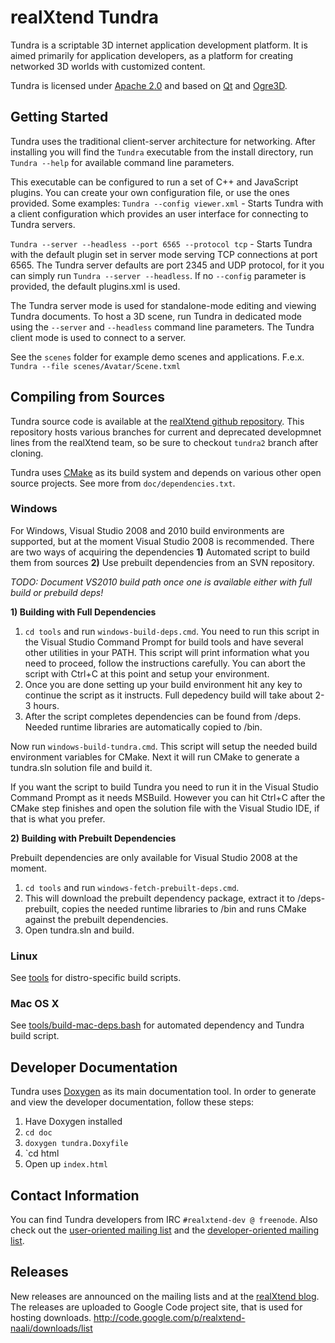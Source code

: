 realXtend Tundra
================

Tundra is a scriptable 3D internet application development platform. It is aimed primarily for application developers, as a platform for creating networked 3D worlds with customized content.

Tundra is licensed under [Apache 2.0] and based on [Qt] and [Ogre3D].

Getting Started
---------------

Tundra uses the traditional client-server architecture for networking. After installing you will find the `Tundra` executable from the install directory, run `Tundra --help` for available command line parameters.

This executable can be configured to run a set of C++ and JavaScript plugins. You can create your own configuration file, or use the ones provided. Some examples:
`Tundra --config viewer.xml` - Starts Tundra with a client configuration which provides an user interface for connecting to Tundra servers.

`Tundra --server --headless --port 6565 --protocol tcp` - Starts Tundra with the default plugin set in server mode serving TCP connections at port 6565. The Tundra server defaults are port 2345 and UDP protocol, for it you can simply run `Tundra --server --headless`. If no `--config` parameter is provided, the default plugins.xml is used.

The Tundra server mode is used for standalone-mode editing and viewing Tundra documents. To host a 3D scene, run Tundra in dedicated mode using the `--server` and `--headless` command line parameters. The Tundra client mode is used to connect to a server.

See the `scenes` folder for example demo scenes and applications. F.e.x. `Tundra --file scenes/Avatar/Scene.txml`

Compiling from Sources
----------------------

Tundra source code is available at the [realXtend github repository]. This repository hosts various branches for current and deprecated developmnet lines from the realXtend team, so be sure to checkout `tundra2` branch after cloning.

Tundra uses [CMake] as its build system and depends on various other open source projects. See more from `doc/dependencies.txt`.

### Windows

For Windows, Visual Studio 2008 and 2010 build environments are supported, but at the moment Visual Studio 2008 is recommended. There are two ways of acquiring the dependencies **1)** Automated script to build them from sources **2)** Use prebuilt dependencies from an SVN repository.

_TODO: Document VS2010 build path once one is available either with full build or prebuild deps!_

**1) Building with Full Dependencies**

1. `cd tools` and run `windows-build-deps.cmd`. You need to run this script in the Visual Studio Command Prompt for build tools and have several other utilities in your PATH. This script will print information what you need to proceed, follow the instructions carefully. You can abort the script with Ctrl+C at this point and setup your environment.
2. Once you are done setting up your build environment hit any key to continue the script as it instructs. Full depedency build will take about 2-3 hours.
3. After the script completes dependencies can be found from /deps. Needed runtime libraries are automatically copied to /bin.

Now run `windows-build-tundra.cmd`. This script will setup the needed build environment variables for CMake. Next it will run CMake to generate a tundra.sln solution file and build it.

If you want the script to build Tundra you need to run it in the Visual Studio Command Prompt as it needs MSBuild. However you can hit Ctrl+C after the CMake step finishes and open the solution file with the Visual Studio IDE, if that is what you prefer.

**2) Building with Prebuilt Dependencies**

Prebuilt dependencies are only available for Visual Studio 2008 at the moment.

1. `cd tools` and run `windows-fetch-prebuilt-deps.cmd`.
2. This will download the prebuilt dependency package, extract it to /deps-prebuilt, copies the needed runtime libraries to /bin and runs CMake against the prebuilt dependencies.
3. Open tundra.sln and build.

### Linux

See [tools] for distro-specific build scripts.

### Mac OS X

See [tools/build-mac-deps.bash] for automated dependency and Tundra build script.

Developer Documentation
-----------------------

Tundra uses [Doxygen] as its main documentation tool. In order to generate and view the developer documentation, follow these steps:
1. Have Doxygen installed
2. `cd doc`
3. `doxygen tundra.Doxyfile`
4. `cd html
5. Open up `index.html`

Contact Information
-------------------

You can find Tundra developers from IRC `#realxtend-dev @ freenode`. Also check out the [user-oriented mailing list](http://groups.google.com/group/realxtend) and the [developer-oriented mailing list](http://groups.google.com/group/realxtend-dev).

Releases
--------

New releases are announced on the mailing lists and at the [realXtend blog]. The releases are uploaded to Google Code project site, that is used for hosting downloads. http://code.google.com/p/realxtend-naali/downloads/list

[Qt]:          http://qt.nokia.com/                            "Qt homepage"
[Ogre3D]:      http://www.ogre3d.org/                          "Ogre3D homepage"
[Apache 2.0]:  http://www.apache.org/licenses/LICENSE-2.0.txt  "Apache 2.0 license"
[CMake]:       http://www.cmake.org/                           "CMake homepage"
[realXtend blog]: http://www.realxtend.org                     "realXtend blog"
[realXtend github repository]: https://github.com/realXtend/naali/tree/tundra2 "realXtend Tundra repository"
[tools/build-mac-deps.bash]: https://github.com/realXtend/naali/blob/tundra2/tools/build-mac-deps.bash "tools/build-mac-deps.bash"
[tools]: https://github.com/realXtend/naali/tree/tundra2/tools "tools"
[Doxygen]:  http://www.stack.nl/~dimitri/doxygen/ "doxygen homepage"

